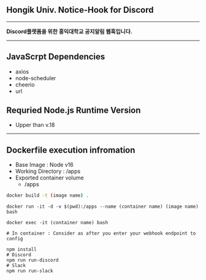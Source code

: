 Hongik Univ. Notice-Hook for Discord
---
***
**Discord플랫폼을 위한 홍익대학교 공지알림 웹훅입니다.**
***
## JavaScrpt Dependencies

- axios
- node-scheduler
- cheerio
- url

## Requried Node.js Runtime Version

- Upper than v.18

***
## Dockerfile execution infromation

- Base Image : Node v16
- Working Directory : /apps
- Exported container volume
    - /apps

```bash
docker build -t (image name) .
```
```
docker run -it -d -v $(pwd):/apps --name (container name) (image name) bash
```
```
docker exec -it (container name) bash
```
```
# In container : Consider as after you enter your webhook endpoint to config

npm install
# Discord
npm run run-discord 
# Slack
npm run run-slack